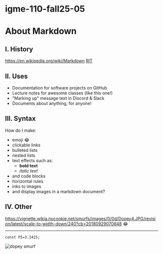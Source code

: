 # igme-110-fall25-05
# About Markdown

## I. History
https://en.wikipedia.org/wiki/Markdown
[RIT](https://en.wikipedia.org/wiki/Markdown)

## II. Uses
- Documentation for software projects on GitHub
- Lecture notes for awesome classes (like this one!)
- "Marking up" message text in Discord & Slack
- Documents about anything, for anyone!

## III. Syntax
How do I make:
- emoji :joy:
- clickable links
 - bulleted lists
- nested lists
- text effects such as:
  - **bold text**
  - *italic text*
- and code blocks
- horizontal rules
- inks to images
- and display images in a markdown document?


## IV. Other
https://vignette.wikia.nocookie.net/smurfs/images/0/0d/Dopey4.JPG/revision/latest/scale-to-width-down/240?cb=20180929070848
:joy:
___
```
const PI=3.1415;
```
![dopey smurf](https://vignette.wikia.nocookie.net/smurfs/images/0/0d/Dopey4.JPG/revision/latest/scale-to-width-down/240?cb=20180929070848)
